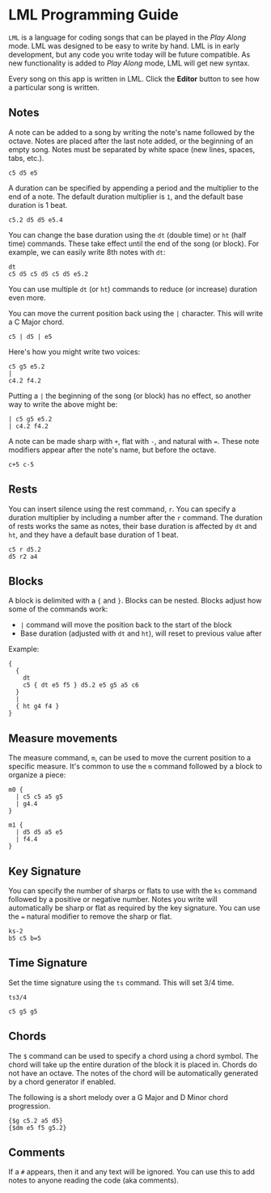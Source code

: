 # LML Programming Guide

`LML` is a language for coding songs that can be played in the *Play Along*
mode. LML was designed to be easy to write by hand. LML is in early
development, but any code you write today will be future compatible. As new
functionality is added to *Play Along* mode, LML will get new syntax.

Every song on this app is written in LML. Click the **Editor** button to see
how a particular song is written.

## Notes

A note can be added to a song by writing the note's name followed by the
octave. Notes are placed after the last note added, or the beginning of an
empty song. Notes must be separated by white space (new lines, spaces, tabs,
etc.).

    c5 d5 e5

A duration can be specified by appending a period and the multiplier to the end of
a note. The default duration multiplier is `1`, and the default base duration is 1 beat.

    c5.2 d5 d5 e5.4

You can change the base duration using the `dt` (double time) or `ht` (half
time) commands. These take effect until the end of the song (or block). For
example, we can easily write 8th notes with `dt`:

    dt
    c5 d5 c5 d5 c5 d5 e5.2

You can use multiple `dt` (or `ht`) commands to reduce (or increase) duration
even more.

You can move the current position back using the `|` character. This will write
a C Major chord.

    c5 | d5 | e5

Here's how you might write two voices:

    c5 g5 e5.2
    | 
    c4.2 f4.2

Putting a `|` the beginning of the song (or block) has no effect, so another
way to write the above might be:

    | c5 g5 e5.2
    | c4.2 f4.2

A note can be made sharp with `+`, flat with `-`, and natural with `=`. These
note modifiers appear after the note's name, but before the octave.

    c+5 c-5

## Rests

You can insert silence using the rest command, `r`. You can specify a duration
multiplier by including a number after the `r` command. The duration of rests
works the same as notes, their base duration is affected by `dt` and `ht`, and
they have a default base duration of 1 beat.

    c5 r d5.2
    d5 r2 a4

## Blocks

A block is delimited with a `{` and `}`. Blocks can be nested. Blocks adjust
how some of the commands work:

* `|` command will move the position back to the start of the block
* Base duration (adjusted with `dt` and `ht`), will reset to previous value after 

Example:


    {
      {
        dt
        c5 { dt e5 f5 } d5.2 e5 g5 a5 c6
      }
      |
      { ht g4 f4 }
    }


## Measure movements

The measure command, `m`, can be used to move the current position to a
specific measure. It's common to use the `m` command followed by a block to
organize a piece:


    m0 {
      | c5 c5 a5 g5
      | g4.4
    }

    m1 {
      | d5 d5 a5 e5
      | f4.4
    }

## Key Signature

You can specify the number of sharps or flats to use with the `ks` command
followed by a positive or negative number. Notes you write will automatically
be sharp or flat as required by the key signature. You can use the `=` natural
modifier to remove the sharp or flat.

    ks-2
    b5 c5 b=5

## Time Signature

Set the time signature using the `ts` command. This will set 3/4 time.

    ts3/4

    c5 g5 g5

## Chords

The `$` command can be used to specify a chord using a chord symbol. The chord
will take up the entire duration of the block it is placed in. Chords do not
have an octave. The notes of the chord will be automatically generated by a
chord generator if enabled.

The following is a short melody over a G Major and D Minor chord progression.

    {$g c5.2 a5 d5}
    {$dm e5 f5 g5.2}

## Comments

If a `#` appears, then it and any text will be ignored. You can use this to add
notes to anyone reading the code (aka comments).
